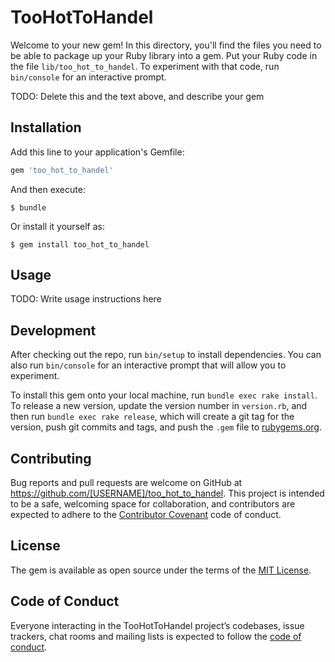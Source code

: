 # TooHotToHandel

Welcome to your new gem! In this directory, you'll find the files you need to be able to package up your Ruby library into a gem. Put your Ruby code in the file `lib/too_hot_to_handel`. To experiment with that code, run `bin/console` for an interactive prompt.

TODO: Delete this and the text above, and describe your gem

## Installation

Add this line to your application's Gemfile:

```ruby
gem 'too_hot_to_handel'
```

And then execute:

    $ bundle

Or install it yourself as:

    $ gem install too_hot_to_handel

## Usage

TODO: Write usage instructions here

## Development

After checking out the repo, run `bin/setup` to install dependencies. You can also run `bin/console` for an interactive prompt that will allow you to experiment.

To install this gem onto your local machine, run `bundle exec rake install`. To release a new version, update the version number in `version.rb`, and then run `bundle exec rake release`, which will create a git tag for the version, push git commits and tags, and push the `.gem` file to [rubygems.org](https://rubygems.org).

## Contributing

Bug reports and pull requests are welcome on GitHub at https://github.com/[USERNAME]/too_hot_to_handel. This project is intended to be a safe, welcoming space for collaboration, and contributors are expected to adhere to the [Contributor Covenant](http://contributor-covenant.org) code of conduct.

## License

The gem is available as open source under the terms of the [MIT License](https://opensource.org/licenses/MIT).

## Code of Conduct

Everyone interacting in the TooHotToHandel project’s codebases, issue trackers, chat rooms and mailing lists is expected to follow the [code of conduct](https://github.com/[USERNAME]/too_hot_to_handel/blob/master/CODE_OF_CONDUCT.md).
